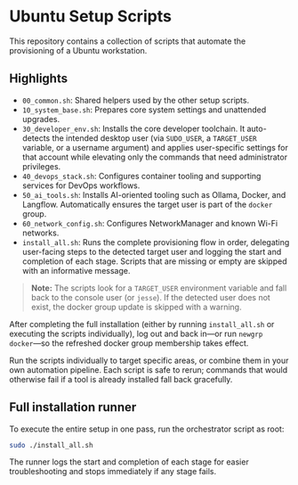 # Ubuntu Setup Scripts

This repository contains a collection of scripts that automate the provisioning of a Ubuntu workstation.

## Highlights
- `00_common.sh`: Shared helpers used by the other setup scripts.
- `10_system_base.sh`: Prepares core system settings and unattended upgrades.
- `30_developer_env.sh`: Installs the core developer toolchain. It auto-detects the intended desktop user (via `SUDO_USER`, a `TARGET_USER` variable, or a username argument) and applies user-specific settings for that account while elevating only the commands that need administrator privileges.
- `40_devops_stack.sh`: Configures container tooling and supporting services for DevOps workflows.
- `50_ai_tools.sh`: Installs AI-oriented tooling such as Ollama, Docker, and Langflow. Automatically ensures the target user is part of the `docker` group.
- `60_network_config.sh`: Configures NetworkManager and known Wi-Fi networks.
- `install_all.sh`: Runs the complete provisioning flow in order, delegating user-facing steps to the detected target user and logging the start and completion of each stage. Scripts that are missing or empty are skipped with an informative message.

> **Note:** The scripts look for a `TARGET_USER` environment variable and fall back to the console user (or `jesse`). If the detected user does not exist, the docker group update is skipped with a warning.

After completing the full installation (either by running `install_all.sh` or executing the scripts individually), log out and back in—or run `newgrp docker`—so the refreshed docker group membership takes effect.

Run the scripts individually to target specific areas, or combine them in your own automation pipeline. Each script is safe to rerun; commands that would otherwise fail if a tool is already installed fall back gracefully.

## Full installation runner

To execute the entire setup in one pass, run the orchestrator script as root:

```bash
sudo ./install_all.sh
```

The runner logs the start and completion of each stage for easier troubleshooting and stops immediately if any stage fails.
